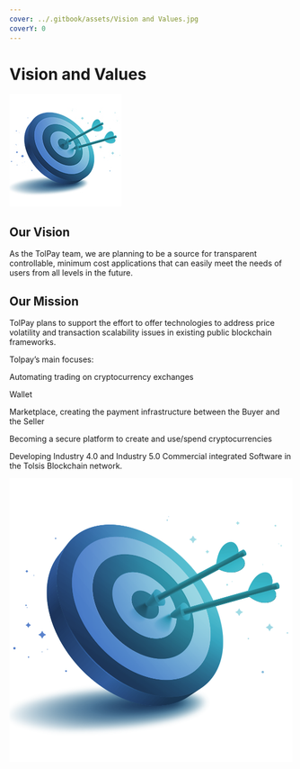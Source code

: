 ```yaml
---
cover: ../.gitbook/assets/Vision and Values.jpg
coverY: 0
---
```


# Vision and Values

![](../.gitbook/assets/vision.jpg)

## Our Vision

As the TolPay team, we are planning to be a source for transparent controllable, minimum cost applications that can easily meet the needs of users from all levels in the future.

## Our Mission

TolPay plans to support the effort to offer technologies to address price volatility and transaction scalability issues in existing public blockchain frameworks.

Tolpay’s main focuses:

Automating trading on cryptocurrency exchanges

Wallet

Marketplace, creating the payment infrastructure between the Buyer and the Seller

Becoming a secure platform to create and use/spend cryptocurrencies

Developing Industry 4.0 and Industry 5.0 Commercial integrated Software in the Tolsis Blockchain network.



![](<../.gitbook/assets/vision (1).png>)
